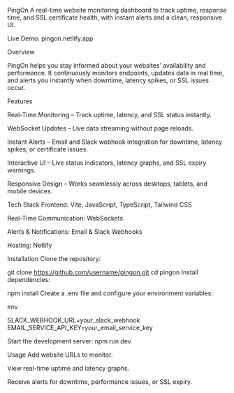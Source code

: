 PingOn
A real-time website monitoring dashboard to track uptime, response time, and SSL certificate health, with instant alerts and a clean, responsive UI.

Live Demo: pingon.netlify.app

Overview

PingOn helps you stay informed about your websites’ availability and performance. It continuously monitors endpoints, updates data in real time, and alerts you instantly when downtime, latency spikes, or SSL issues occur.

Features

Real-Time Monitoring – Track uptime, latency, and SSL status instantly.

WebSocket Updates – Live data streaming without page reloads.

Instant Alerts – Email and Slack webhook integration for downtime, latency spikes, or certificate issues.

Interactive UI – Live status indicators, latency graphs, and SSL expiry warnings.

Responsive Design – Works seamlessly across desktops, tablets, and mobile devices.

Tech Stack
Frontend: Vite, JavaScript, TypeScript, Tailwind CSS

Real-Time Communication: WebSockets

Alerts & Notifications: Email & Slack Webhooks

Hosting: Netlify

Installation
Clone the repository:




git clone https://github.com/username/pingon.git
cd pingon
Install dependencies:

npm install
Create a .env file and configure your environment variables:

env

SLACK_WEBHOOK_URL=your_slack_webhook  
EMAIL_SERVICE_API_KEY=your_email_service_key  

Start the development server:
npm run dev

Usage
Add website URLs to monitor.

View real-time uptime and latency graphs.

Receive alerts for downtime, performance issues, or SSL expiry.

